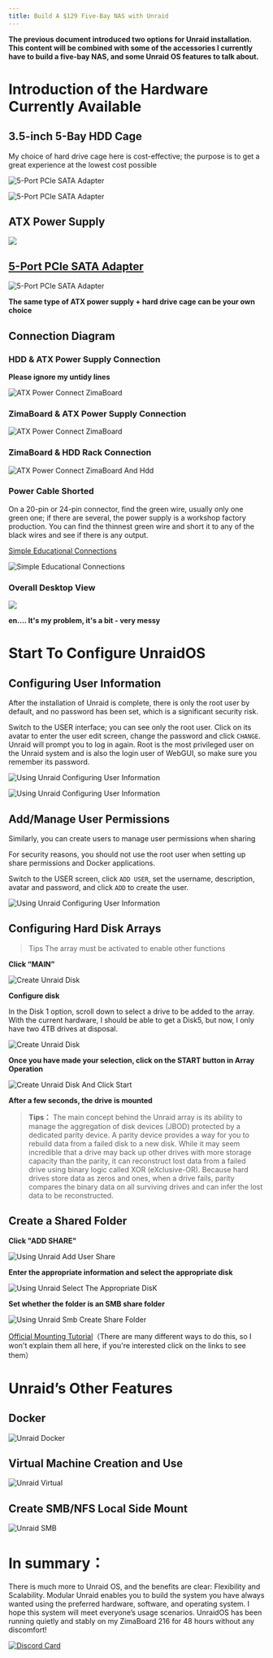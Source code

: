 ```yaml
---
title: Build A $129 Five-Bay NAS with Unraid
---
```


**The previous document introduced two options for Unraid installation. This content will be combined with some of the accessories I currently have to build a five-bay NAS, and some Unraid OS features to talk about.**

# Introduction of the Hardware Currently Available

## 3.5-inch 5-Bay HDD Cage

My choice of hard drive cage here is cost-effective; the purpose is to get a great experience at the lowest cost possible

![5-Port PCIe SATA Adapter](/images/Unraid-First-Experience-At-$129-Five-drive-Disks-Nas/Unraid-First-Experience-At-$129-Five-drive-Disks-Nas-3.5-inch-hard-drive-cage.jpeg)

![5-Port PCIe SATA Adapter](/images/Unraid-First-Experience-At-$129-Five-drive-Disks-Nas/Unraid-First-Experience-At-$129-Five-drive-Disks-Nas-3.5-inch-hard-drive-cage2.png)

## ATX Power Supply

![](/images/Unraid-First-Experience-At-$129-Five-drive-Disks-Nas/Unraid-First-Experience-At-$129-Five-drive-Disks-Nas-atx-power-supply.png)

## [5-Port PCIe SATA Adapter](https://shop.zimaspace.com/products/5-channel-sata-6g-pcie-adapter-host-card-pci-express-x1-to-x4-sata-connector-supports-ahci-fis-ncq-marvell-chipset)

![5-Port PCIe SATA Adapter](/images/Unraid-First-Experience-At-$129-Five-drive-Disks-Nas/Unraid-First-Experience-At-$129-Five-drive-Disks-Nas-5-port-pcie-sata-adapter.png)

**The same type of ATX power supply + hard drive cage can be your own choice**

## Connection Diagram

### HDD & ATX Power Supply Connection

**Please ignore my untidy lines**

![ATX Power Connect ZimaBoard](/images/Unraid-First-Experience-At-$129-Five-drive-Disks-Nas/Unraid-First-Experience-At-$129-Five-drive-Disks-Nas-atx-and-hdd.png)

### ZimaBoard & ATX Power Supply Connection

![ATX Power Connect ZimaBoard](/images/Unraid-First-Experience-At-$129-Five-drive-Disks-Nas/Unraid-First-Experience-At-$129-Five-drive-zimaboard-connect-atx-powwer.png)

### ZimaBoard & HDD Rack Connection

![ATX Power Connect ZimaBoard And Hdd](/images/Unraid-First-Experience-At-$129-Five-drive-Disks-Nas/Unraid-First-Experience-At-$129-Five-drive-Disks-zimaboard-connect-hdd.png)

### Power Cable Shorted
On a 20-pin or 24-pin connector, find the green wire, usually only one green one; if there are several, the power supply is a workshop factory production. You can find the thinnest green wire and short it to any of the black wires and see if there is any output.

[Simple Educational Connections](https://zh.wikipedia.org/zh-hk/Template:ATX%E7%94%B5%E6%BA%90%E8%BF%9E%E6%8E%A5%E5%99%A8)

![Simple Educational Connections](/images/Unraid-First-Experience-At-$129-Five-drive-Disks-Nas/Unraid-First-Experience-At-$129-Five-drive-power-cable-shorted.png)


### Overall Desktop View

![](/images/Unraid-First-Experience-At-$129-Five-drive-Disks-Nas/Unraid-First-Experience-At-$129-Five-drive-overall-desktop-view.png)

**en.... It's my problem, it's a bit - very messy**

# Start To Configure UnraidOS

## Configuring User Information
After the installation of Unraid is complete, there is only the root user by default, and no password has been set, which is a significant security risk.

Switch to the USER interface; you can see only the root user. Click on its avatar to enter the user edit screen, change the password and click `CHANGE`. Unraid will prompt you to log in again. Root is the most privileged user on the Unraid system and is also the login user of WebGUI, so make sure you remember its password. 

![Using Unraid Configuring User Information](/images/Unraid-First-Experience-At-$129-Five-drive-Disks-Nas/Unraid-First-Experience-At-$129-Five-drive-configuring-user-information.png)

![Using Unraid Configuring User Information](/images/Unraid-First-Experience-At-$129-Five-drive-Disks-Nas/Unraid-First-Experience-At-$129-Five-drive-configuring-user-information1.png)

## Add/Manage User Permissions

Similarly, you can create users to manage user permissions when sharing

 For security reasons, you should not use the root user when setting up share permissions and Docker applications.

Switch to the USER screen, click `ADD USER`, set the username, description, avatar and password, and click `ADD` to create the user.

![Using Unraid Configuring User Information](/images/Unraid-First-Experience-At-$129-Five-drive-Disks-Nas/Unraid-First-Experience-At-$129-Five-drive-add-user-permissions.png)


## Configuring Hard Disk Arrays

> Tips
>  The array must be activated to enable other functions

**Click “MAIN”**

![Create Unraid Disk](/images/Unraid-First-Experience-At-$129-Five-drive-Disks-Nas/Unraid-First-Experience-At-$129-Five-drive-click-main.png)

**Configure disk**

In the Disk 1 option, scroll down to select a drive to be added to the array. With the current hardware, I should be able to get a Disk5, but now, I only have two 4TB drives at disposal.

![Create Unraid Disk ](/images/Unraid-First-Experience-At-$129-Five-drive-Disks-Nas/Unraid-First-Experience-At-$129-Five-drive-configure-disk.png)

**Once you have made your selection, click on the START button in Array Operation**

![Create Unraid Disk And Click Start](/images/Unraid-First-Experience-At-$129-Five-drive-Disks-Nas/Unraid-First-Experience-At-$129-Five-drive-click-start.png)

**After a few seconds, the drive is mounted**

> **Tips：**
> The main concept behind the Unraid array is its ability to manage the aggregation of disk devices (JBOD) protected by a dedicated parity device. A parity device provides a way for you to rebuild data from a failed disk to a new disk. While it may seem incredible that a drive may back up other drives with more storage capacity than the parity, it can reconstruct lost data from a failed drive using binary logic called XOR (eXclusive-OR). Because hard drives store data as zeros and ones, when a drive fails, parity compares the binary data on all surviving drives and can infer the lost data to be reconstructed.

## Create a Shared Folder

**Click "ADD SHARE"**

![ Using Unraid Add User Share](/images/Unraid-First-Experience-At-$129-Five-drive-Disks-Nas/Unraid-First-Experience-At-$129-Five-drive-click-add-share.png)

**Enter the appropriate information and select the appropriate disk**

![Using Unraid Select The Appropriate DisK](/images/Unraid-First-Experience-At-$129-Five-drive-Disks-Nas/Unraid-First-Experience-At-$129-Five-drive-select-the-appropriate-disk.png)

**Set whether the folder is an SMB share folder**

![ Using Unraid Smb Create Share Folder ](/images/Unraid-First-Experience-At-$129-Five-drive-Disks-Nas/Unraid-First-Experience-At-$129-Five-drive-choose-smb-share-folder.png)

[Official Mounting Tutorial](https://wiki.unraid.net/Articles/Getting_Started)（There are many different ways to do this, so I won't explain them all here, if you're interested click on the links to see them）

# Unraid’s Other Features

## Docker

![ Unraid Docker](/images/Unraid-First-Experience-At-$129-Five-drive-Disks-Nas/Unraid-First-Experience-At-$129-Five-drive-use-docker.png)

## Virtual Machine Creation and Use

![ Unraid Virtual](/images/Unraid-First-Experience-At-$129-Five-drive-Disks-Nas/Unraid-First-Experience-At-$129-Five-drive-use-unraid-virtual.png)

## Create SMB/NFS Local Side Mount

![Unraid SMB](/images/Unraid-First-Experience-At-$129-Five-drive-Disks-Nas/Unraid-First-Experience-At-$129-Five-drive-create-smb-nfs-mount.png)

# In summary：

There is much more to Unraid OS, and the benefits are clear: Flexibility and Scalability. Modular Unraid enables you to build the system you have always wanted using the preferred hardware, software, and operating system. I hope this system will meet everyone’s usage scenarios.
UnraidOS has been running quietly and stably on my ZimaBoard 216 for 48 hours without any discomfort!

[![Discord Card](https://discordapp.com/api/guilds/884667213326463016/widget.png?style=banner2)](https://discord.gg/knqAbbBbeX)